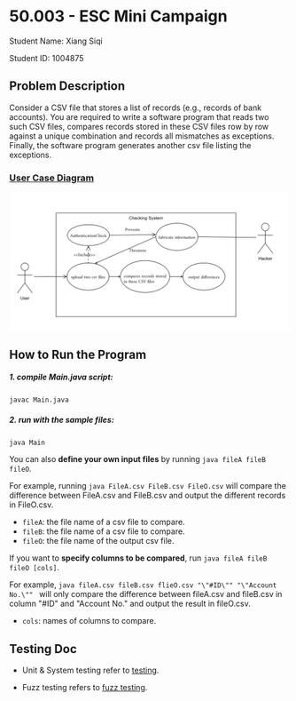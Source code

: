 # 50.003 - ESC Mini Campaign
Student Name: Xiang Siqi

Student ID: 1004875

## Problem Description

Consider a CSV file that stores a list of records (e.g., records of bank accounts). You are required to write a software program that reads two such CSV files, compares records stored in these CSV files row by row against a unique combination and records all mismatches as exceptions. Finally, the software program generates another csv file listing the exceptions.

### <u>User Case Diagram</u>

![use_case_diagram](https://raw.githubusercontent.com/TsukiSky/50.003ESC_Mini_Campaign/main/doc/use_case_diagram.png)

## How to Run the Program

##### 1. compile Main.java script:

`javac Main.java`

##### 2. run with the sample files:

`java Main`

You can also **define your own input files** by running `java fileA fileB fileO`.

For example, running `java FileA.csv FileB.csv FileO.csv` will compare the difference between FileA.csv and FileB.csv and output the different records in FileO.csv.

* `fileA`: the file name of a csv file to compare.
* `fileB`: the file name of a csv file to compare.
* `fileO`: the file name of the output csv file.

If you want to **specify columns to be compared**, run `java fileA fileB fileO [cols]`.

For example, `java fileA.csv fileB.csv flieO.csv "\"#ID\"" "\"Account No.\"" ` will only compare the difference between fileA.csv and fileB.csv in column \"#ID\" and \"Account No.\" and output the result in fileO.csv.

* `cols`: names of columns to compare.

## Testing Doc

* Unit & System testing refer to [testing](https://github.com/TsukiSky/50.003ESC_Mini_Campaign/blob/main/test/README.md).

* Fuzz testing refers to [fuzz testing](https://github.com/TsukiSky/50.003ESC_Mini_Campaign/blob/main/test/fuzz_testing/README.md).

  
